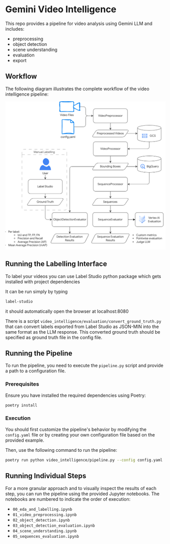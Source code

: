 # Gemini Video Intelligence

This repo provides a pipeline for video analysis using Gemini LLM and includes:
- preprocessing
- object detection
- scene understanding
- evaluation
- export

## Workflow

The following diagram illustrates the complete workflow of the video intelligence pipeline:

![Video Intelligence Workflow](img/video_intelligence_workflow.png)

## Running the Labelling Interface

To label your videos you can use Label Studio python package which gets installed with project dependencies

It can be run simply by typing

```bash
label-studio
```

it should automatically open the browser at localhost:8080

There is a script `video_intelligence/evaluation/convert_ground_truth.py` that can convert labels exported from Label Studio as JSON-MIN into the same format as the LLM response. This converted ground truth should be specified as ground truth file in the config file.

## Running the Pipeline

To run the pipeline, you need to execute the `pipeline.py` script and provide a path to a configuration file.

### Prerequisites

Ensure you have installed the required dependencies using Poetry:

```bash
poetry install
```

### Execution

You should first customize the pipeline's behavior by modifying the `config.yaml` file or by creating your own configuration file based on the provided example.

Then, use the following command to run the pipeline:

```bash
poetry run python video_intelligence/pipeline.py --config config.yaml
```

## Running Individual Steps

For a more granular approach and to visually inspect the results of each step, you can run the pipeline using the provided Jupyter notebooks. The notebooks are numbered to indicate the order of execution:

- `00_eda_and_labelling.ipynb`
- `01_video_preprocessing.ipynb`
- `02_object_detection.ipynb`
- `03_object_detection_evaluation.ipynb`
- `04_scene_understanding.ipynb`
- `05_sequences_evaluation.ipynb`
